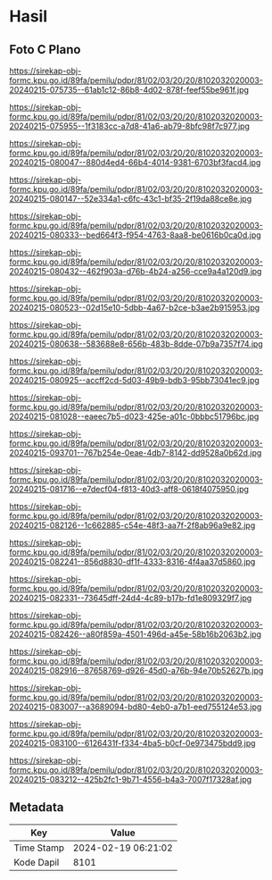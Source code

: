 # Hasil

## Foto C Plano

https://sirekap-obj-formc.kpu.go.id/89fa/pemilu/pdpr/81/02/03/20/20/8102032020003-20240215-075735--61ab1c12-86b8-4d02-878f-feef55be961f.jpg

https://sirekap-obj-formc.kpu.go.id/89fa/pemilu/pdpr/81/02/03/20/20/8102032020003-20240215-075955--1f3183cc-a7d8-41a6-ab79-8bfc98f7c977.jpg

https://sirekap-obj-formc.kpu.go.id/89fa/pemilu/pdpr/81/02/03/20/20/8102032020003-20240215-080047--880d4ed4-66b4-4014-9381-6703bf3facd4.jpg

https://sirekap-obj-formc.kpu.go.id/89fa/pemilu/pdpr/81/02/03/20/20/8102032020003-20240215-080147--52e334a1-c6fc-43c1-bf35-2f19da88ce8e.jpg

https://sirekap-obj-formc.kpu.go.id/89fa/pemilu/pdpr/81/02/03/20/20/8102032020003-20240215-080333--bed664f3-f954-4763-8aa8-be0616b0ca0d.jpg

https://sirekap-obj-formc.kpu.go.id/89fa/pemilu/pdpr/81/02/03/20/20/8102032020003-20240215-080432--462f903a-d76b-4b24-a256-cce9a4a120d9.jpg

https://sirekap-obj-formc.kpu.go.id/89fa/pemilu/pdpr/81/02/03/20/20/8102032020003-20240215-080523--02d15e10-5dbb-4a67-b2ce-b3ae2b915953.jpg

https://sirekap-obj-formc.kpu.go.id/89fa/pemilu/pdpr/81/02/03/20/20/8102032020003-20240215-080638--583688e8-656b-483b-8dde-07b9a7357f74.jpg

https://sirekap-obj-formc.kpu.go.id/89fa/pemilu/pdpr/81/02/03/20/20/8102032020003-20240215-080925--accff2cd-5d03-49b9-bdb3-95bb73041ec9.jpg

https://sirekap-obj-formc.kpu.go.id/89fa/pemilu/pdpr/81/02/03/20/20/8102032020003-20240215-081028--eaeec7b5-d023-425e-a01c-0bbbc51796bc.jpg

https://sirekap-obj-formc.kpu.go.id/89fa/pemilu/pdpr/81/02/03/20/20/8102032020003-20240215-093701--767b254e-0eae-4db7-8142-dd9528a0b62d.jpg

https://sirekap-obj-formc.kpu.go.id/89fa/pemilu/pdpr/81/02/03/20/20/8102032020003-20240215-081716--e7decf04-f813-40d3-aff8-0618f4075950.jpg

https://sirekap-obj-formc.kpu.go.id/89fa/pemilu/pdpr/81/02/03/20/20/8102032020003-20240215-082126--1c662885-c54e-48f3-aa7f-2f8ab96a9e82.jpg

https://sirekap-obj-formc.kpu.go.id/89fa/pemilu/pdpr/81/02/03/20/20/8102032020003-20240215-082241--856d8830-df1f-4333-8316-4f4aa37d5860.jpg

https://sirekap-obj-formc.kpu.go.id/89fa/pemilu/pdpr/81/02/03/20/20/8102032020003-20240215-082331--73645dff-24d4-4c89-b17b-fd1e809329f7.jpg

https://sirekap-obj-formc.kpu.go.id/89fa/pemilu/pdpr/81/02/03/20/20/8102032020003-20240215-082426--a80f859a-4501-496d-a45e-58b16b2063b2.jpg

https://sirekap-obj-formc.kpu.go.id/89fa/pemilu/pdpr/81/02/03/20/20/8102032020003-20240215-082916--87658769-d926-45d0-a76b-94e70b52627b.jpg

https://sirekap-obj-formc.kpu.go.id/89fa/pemilu/pdpr/81/02/03/20/20/8102032020003-20240215-083007--a3689094-bd80-4eb0-a7b1-eed755124e53.jpg

https://sirekap-obj-formc.kpu.go.id/89fa/pemilu/pdpr/81/02/03/20/20/8102032020003-20240215-083100--6126431f-f334-4ba5-b0cf-0e973475bdd9.jpg

https://sirekap-obj-formc.kpu.go.id/89fa/pemilu/pdpr/81/02/03/20/20/8102032020003-20240215-083212--425b2fc1-9b71-4556-b4a3-7007f17328af.jpg


## Metadata

| Key        | Value               |
| ---------- | ------------------- |
| Time Stamp | 2024-02-19 06:21:02 |
| Kode Dapil | 8101                |



